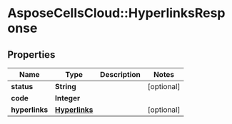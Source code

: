 # AsposeCellsCloud::HyperlinksResponse

## Properties
Name | Type | Description | Notes
------------ | ------------- | ------------- | -------------
**status** | **String** |  | [optional] 
**code** | **Integer** |  | 
**hyperlinks** | [**Hyperlinks**](Hyperlinks.md) |  | [optional] 


